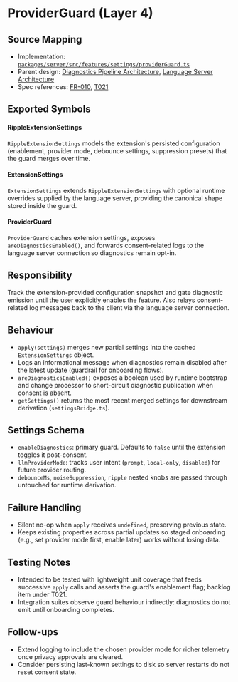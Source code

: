 # ProviderGuard (Layer 4)

## Source Mapping
- Implementation: [`packages/server/src/features/settings/providerGuard.ts`](../../../packages/server/src/features/settings/providerGuard.ts)
- Parent design: [Diagnostics Pipeline Architecture](../../layer-3/diagnostics-pipeline.mdmd.md), [Language Server Architecture](../../layer-3/language-server-architecture.mdmd.md)
- Spec references: [FR-010](../../../specs/001-link-aware-diagnostics/spec.md#functional-requirements), [T021](../../../specs/001-link-aware-diagnostics/tasks.md)

## Exported Symbols

#### RippleExtensionSettings
`RippleExtensionSettings` models the extension's persisted configuration (enablement, provider mode, debounce settings, suppression presets) that the guard merges over time.

#### ExtensionSettings
`ExtensionSettings` extends `RippleExtensionSettings` with optional runtime overrides supplied by the language server, providing the canonical shape stored inside the guard.

#### ProviderGuard
`ProviderGuard` caches extension settings, exposes `areDiagnosticsEnabled()`, and forwards consent-related logs to the language server connection so diagnostics remain opt-in.

## Responsibility
Track the extension-provided configuration snapshot and gate diagnostic emission until the user explicitly enables the feature. Also relays consent-related log messages back to the client via the language server connection.

## Behaviour
- `apply(settings)` merges new partial settings into the cached `ExtensionSettings` object.
- Logs an informational message when diagnostics remain disabled after the latest update (guardrail for onboarding flows).
- `areDiagnosticsEnabled()` exposes a boolean used by runtime bootstrap and change processor to short-circuit diagnostic publication when consent is absent.
- `getSettings()` returns the most recent merged settings for downstream derivation (`settingsBridge.ts`).

## Settings Schema
- `enableDiagnostics`: primary guard. Defaults to `false` until the extension toggles it post-consent.
- `llmProviderMode`: tracks user intent (`prompt`, `local-only`, `disabled`) for future provider routing.
- `debounceMs`, `noiseSuppression`, `ripple` nested knobs are passed through untouched for runtime derivation.

## Failure Handling
- Silent no-op when `apply` receives `undefined`, preserving previous state.
- Keeps existing properties across partial updates so staged onboarding (e.g., set provider mode first, enable later) works without losing data.

## Testing Notes
- Intended to be tested with lightweight unit coverage that feeds successive `apply` calls and asserts the guard's enablement flag; backlog item under T021.
- Integration suites observe guard behaviour indirectly: diagnostics do not emit until onboarding completes.

## Follow-ups
- Extend logging to include the chosen provider mode for richer telemetry once privacy approvals are cleared.
- Consider persisting last-known settings to disk so server restarts do not reset consent state.
